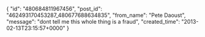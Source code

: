  {
   "id": "480684811967456",
   "post_id": "462493170453287_480677688634835",
   "from_name": "Pete Daoust",
   "message": "dont tell me this whole thing is a fraud",
   "created_time": "2013-02-13T23:15:57+0000"
 }
